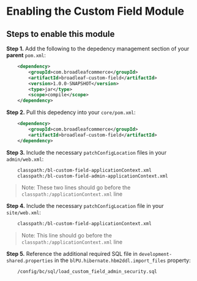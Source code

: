 # Enabling the Custom Field Module 

## Steps to enable this module

**Step 1.** Add the following to the depedency management section of your **parent** `pom.xml`:

```xml
    <dependency>
        <groupId>com.broadleafcommerce</groupId>
        <artifactId>broadleaf-custom-field</artifactId>
        <version>1.0.0-SNAPSHOT</version>
        <type>jar</type>
        <scope>compile</scope>
    </dependency>
```

**Step 2.** Pull this depedency into your `core/pom.xml`:

```xml
    <dependency>
        <groupId>com.broadleafcommerce</groupId>
        <artifactId>broadleaf-custom-field</artifactId>
    </dependency>
```

**Step 3.** Include the necessary `patchConfigLocation` files in your `admin/web.xml`:
    
```xml
    classpath:/bl-custom-field-applicationContext.xml
    classpath:/bl-custom-field-admin-applicationContext.xml
```
>Note: These two lines should go before the `classpath:/applicationContext.xml` line

**Step 4.** Include the necessary `patchConfigLocation` file in your `site/web.xml`:
    
```xml
    classpath:/bl-custom-field-applicationContext.xml
```
>Note: This line should go before the `classpath:/applicationContext.xml` line


**Step 5.** Reference the additional required SQL file in `development-shared.properties` in the `blPU.hibernate.hbm2ddl.import_files` property:
    
```
    /config/bc/sql/load_custom_field_admin_security.sql
```
